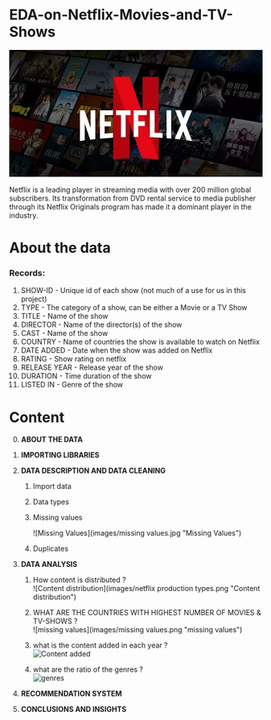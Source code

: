 # EDA-on-Netflix-Movies-and-TV-Shows

![Netflix](images/netflix.jpg "Netflix")

Netflix is a leading player in streaming media with over 200 million global subscribers. Its transformation from DVD rental service to media publisher through its Netflix Originals program has made it a dominant player in the industry.





# About the data

### Records:

1. SHOW-ID - Unique id of each show (not much of a use for us in this project)
2. TYPE - The category of a show, can be either a Movie or a TV Show
3. TITLE - Name of the show
4. DIRECTOR - Name of the director(s) of the show
5. CAST - Name of the show
6. COUNTRY - Name of countries the show is available to watch on Netflix
7. DATE ADDED - Date when the show was added on Netflix
8. RATING - Show rating on netflix
9. RELEASE YEAR - Release year of the show
10. DURATION - Time duration of the show
11. LISTED IN - Genre of the show



# Content
0. **ABOUT THE DATA**

1. **IMPORTING LIBRARIES**

2. **DATA DESCRIPTION AND DATA CLEANING**

    1. Import data

    2. Data types

    3. Missing values
    
        ![Missing Values](images/missing values.jpg "Missing Values")
        
    4. Duplicates

3. **DATA ANALYSIS**

    1. How content is distributed ?  
        ![Content distribution](images/netflix production types.png "Content distribution")

    2. WHAT ARE THE COUNTRIES WITH HIGHEST NUMBER OF MOVIES & TV-SHOWS ?  
        ![missing values](images/missing values.png "missing values")

    3. what is the content added in each year ?  
        ![Content added](images/netflix_conent_added.png "Content added")

    4. what are the ratio of the genres ?  
        ![genres](images/netflix_genres.png "genres")

4. **RECOMMENDATION SYSTEM**
5. **CONCLUSIONS AND INSIGHTS**

